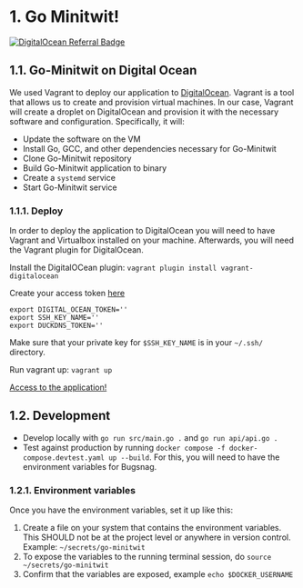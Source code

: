 # 1. Go Minitwit!
[![DigitalOcean Referral Badge](https://web-platforms.sfo2.digitaloceanspaces.com/WWW/Badge%203.svg)](https://www.digitalocean.com/?refcode=7cb197c4e0cb&utm_campaign=Referral_Invite&utm_medium=Referral_Program&utm_source=badge)

## 1.1. Go-Minitwit on Digital Ocean
We used Vagrant to deploy our application to [DigitalOcean](https://www.digitalocean.com/). Vagrant is a tool that allows us to create and provision virtual machines.
In our case, Vagrant will create a droplet on DigitalOcean and provision it with the necessary software and configuration.
Specifically, it will:
- Update the software on the VM
- Install Go, GCC, and other dependencies necessary for Go-Minitwit
- Clone Go-Minitwit repository
- Build Go-Minitwit application to binary
- Create a `systemd` service
- Start Go-Minitwit service

### 1.1.1. Deploy

In order to deploy the application to DigitalOcean you will need to have Vagrant and Virtualbox installed on your machine. Afterwards, you will need the Vagrant plugin for DigitalOcean.

Install the DigitalOCean plugin: `vagrant plugin install vagrant-digitalocean`

Create your access token [here](https://cloud.digitalocean.com/account/api/tokens)

```shell
export DIGITAL_OCEAN_TOKEN=''
export SSH_KEY_NAME=''
export DUCKDNS_TOKEN=''
```

Make sure that your private key for `$SSH_KEY_NAME` is in your `~/.ssh/` directory.

Run vagrant up:
`vagrant up`

[Access to the application!](http://go-minitwit.duckdns.org)

## 1.2. Development

- Develop locally with `go run src/main.go .` and `go run api/api.go .`
- Test against production by running `docker compose -f docker-compose.devtest.yaml up --build`. For this, you will need to have the environment variables for Bugsnag.

### 1.2.1. Environment variables

Once you have the environment variables, set it up like this:

1. Create a file on your system that contains the environment variables. This SHOULD not be at the project level or anywhere in version control. Example: `~/secrets/go-minitwit`
2. To expose the variables to the running terminal session, do `source ~/secrets/go-minitwit`
3. Confirm that the variables are exposed, example `echo $DOCKER_USERNAME`
